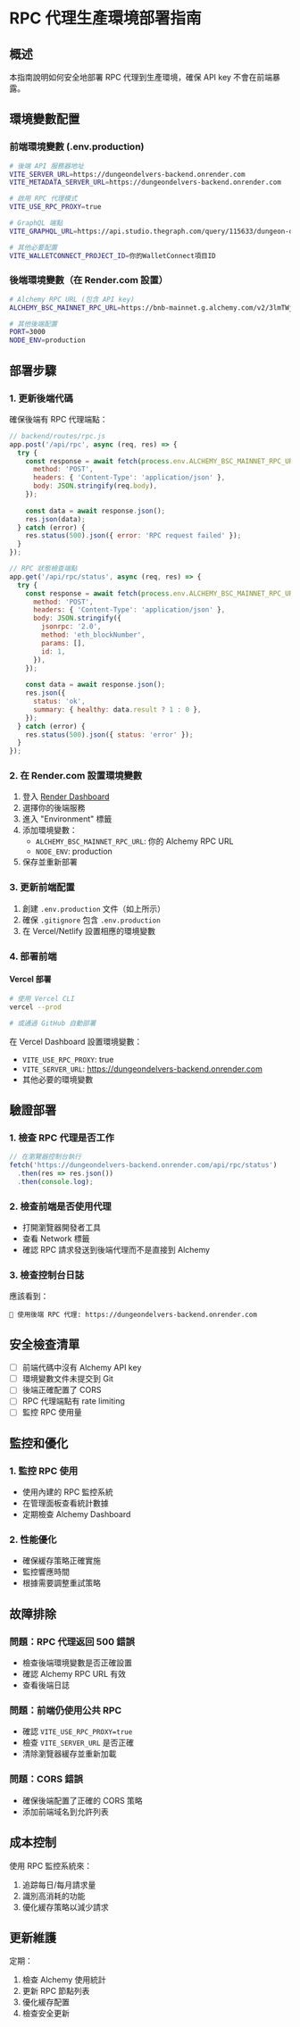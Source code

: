 # RPC 代理生產環境部署指南

## 概述
本指南說明如何安全地部署 RPC 代理到生產環境，確保 API key 不會在前端暴露。

## 環境變數配置

### 前端環境變數 (.env.production)
```bash
# 後端 API 服務器地址
VITE_SERVER_URL=https://dungeondelvers-backend.onrender.com
VITE_METADATA_SERVER_URL=https://dungeondelvers-backend.onrender.com

# 啟用 RPC 代理模式
VITE_USE_RPC_PROXY=true

# GraphQL 端點
VITE_GRAPHQL_URL=https://api.studio.thegraph.com/query/115633/dungeon-delvers/v2.0.1

# 其他必要配置
VITE_WALLETCONNECT_PROJECT_ID=你的WalletConnect項目ID
```

### 後端環境變數（在 Render.com 設置）
```bash
# Alchemy RPC URL (包含 API key)
ALCHEMY_BSC_MAINNET_RPC_URL=https://bnb-mainnet.g.alchemy.com/v2/3lmTWjUVbFylAurhdU-rSUefTC-P4tKf

# 其他後端配置
PORT=3000
NODE_ENV=production
```

## 部署步驟

### 1. 更新後端代碼
確保後端有 RPC 代理端點：

```javascript
// backend/routes/rpc.js
app.post('/api/rpc', async (req, res) => {
  try {
    const response = await fetch(process.env.ALCHEMY_BSC_MAINNET_RPC_URL, {
      method: 'POST',
      headers: { 'Content-Type': 'application/json' },
      body: JSON.stringify(req.body),
    });
    
    const data = await response.json();
    res.json(data);
  } catch (error) {
    res.status(500).json({ error: 'RPC request failed' });
  }
});

// RPC 狀態檢查端點
app.get('/api/rpc/status', async (req, res) => {
  try {
    const response = await fetch(process.env.ALCHEMY_BSC_MAINNET_RPC_URL, {
      method: 'POST',
      headers: { 'Content-Type': 'application/json' },
      body: JSON.stringify({
        jsonrpc: '2.0',
        method: 'eth_blockNumber',
        params: [],
        id: 1,
      }),
    });
    
    const data = await response.json();
    res.json({
      status: 'ok',
      summary: { healthy: data.result ? 1 : 0 },
    });
  } catch (error) {
    res.status(500).json({ status: 'error' });
  }
});
```

### 2. 在 Render.com 設置環境變數

1. 登入 [Render Dashboard](https://dashboard.render.com/)
2. 選擇你的後端服務
3. 進入 "Environment" 標籤
4. 添加環境變數：
   - `ALCHEMY_BSC_MAINNET_RPC_URL`: 你的 Alchemy RPC URL
   - `NODE_ENV`: production
5. 保存並重新部署

### 3. 更新前端配置

1. 創建 `.env.production` 文件（如上所示）
2. 確保 `.gitignore` 包含 `.env.production`
3. 在 Vercel/Netlify 設置相應的環境變數

### 4. 部署前端

#### Vercel 部署
```bash
# 使用 Vercel CLI
vercel --prod

# 或通過 GitHub 自動部署
```

在 Vercel Dashboard 設置環境變數：
- `VITE_USE_RPC_PROXY`: true
- `VITE_SERVER_URL`: https://dungeondelvers-backend.onrender.com
- 其他必要的環境變數

## 驗證部署

### 1. 檢查 RPC 代理是否工作
```javascript
// 在瀏覽器控制台執行
fetch('https://dungeondelvers-backend.onrender.com/api/rpc/status')
  .then(res => res.json())
  .then(console.log);
```

### 2. 檢查前端是否使用代理
- 打開瀏覽器開發者工具
- 查看 Network 標籤
- 確認 RPC 請求發送到後端代理而不是直接到 Alchemy

### 3. 檢查控制台日誌
應該看到：
```
🔄 使用後端 RPC 代理: https://dungeondelvers-backend.onrender.com
```

## 安全檢查清單

- [ ] 前端代碼中沒有 Alchemy API key
- [ ] 環境變數文件未提交到 Git
- [ ] 後端正確配置了 CORS
- [ ] RPC 代理端點有 rate limiting
- [ ] 監控 RPC 使用量

## 監控和優化

### 1. 監控 RPC 使用
- 使用內建的 RPC 監控系統
- 在管理面板查看統計數據
- 定期檢查 Alchemy Dashboard

### 2. 性能優化
- 確保緩存策略正確實施
- 監控響應時間
- 根據需要調整重試策略

## 故障排除

### 問題：RPC 代理返回 500 錯誤
- 檢查後端環境變數是否正確設置
- 確認 Alchemy RPC URL 有效
- 查看後端日誌

### 問題：前端仍使用公共 RPC
- 確認 `VITE_USE_RPC_PROXY=true`
- 檢查 `VITE_SERVER_URL` 是否正確
- 清除瀏覽器緩存並重新加載

### 問題：CORS 錯誤
- 確保後端配置了正確的 CORS 策略
- 添加前端域名到允許列表

## 成本控制

使用 RPC 監控系統來：
1. 追踪每日/每月請求量
2. 識別高消耗的功能
3. 優化緩存策略以減少請求

## 更新維護

定期：
1. 檢查 Alchemy 使用統計
2. 更新 RPC 節點列表
3. 優化緩存配置
4. 檢查安全更新